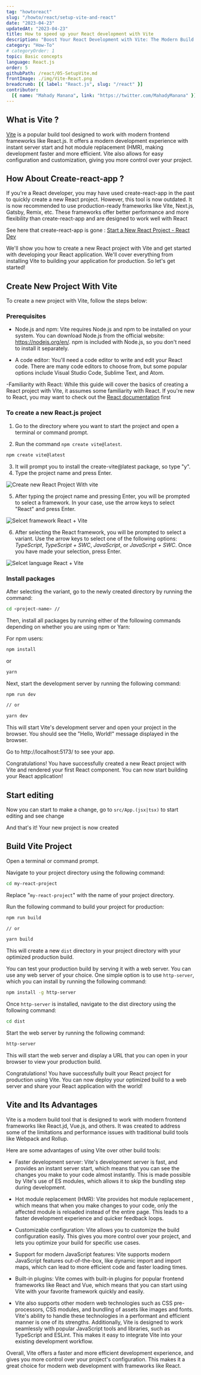 ```yaml
---
tag: "howtoreact"
slug: "/howto/react/setup-vite-and-react"
date: "2023-04-23"
updatedAt: "2023-04-23"
title: How to speed up your React development with Vite
description: "Boost Your React Development with Vite: The Modern Build Tool You Need. Learn how to use Vite, the fast and customizable build tool for React, to create a new project in just minutes."
category: "How-To"
# categoryOrder: 1
topic: Basic concepts
language: React.js
order: 5
githubPath: /react/05-SetupVite.md
frontImage: ./img/Vite-React.png
breadcrumb: [{ label: "React.js", slug: "/react" }]
contributor:
  [{ name: "Mahady Manana", link: "https://twitter.com/MahadyManana" }]
---
```


## What is Vite ?

<a href="https://vitejs.dev/" target="_blank">Vite</a> is a popular build tool designed to work with modern frontend frameworks like React.js. It offers a modern development experience with instant server start and hot module replacement (HMR), making development faster and more efficient. Vite also allows for easy configuration and customization, giving you more control over your project.

## How About Create-react-app ?

If you're a React developer, you may have used create-react-app in the past to quickly create a new React project. However, this tool is now outdated. It is now recommended to use production-ready frameworks like Vite, Next.js, Gatsby, Remix, etc. These frameworks offer better performance and more flexibility than create-react-app and are designed to work well with React

See here that create-react-app is gone : <a href="https://react.dev/learn/start-a-new-react-project" target="_blank">Start a New React Project - React Dev</a>

We'll show you how to create a new React project with Vite and get started with developing your React application. We'll cover everything from installing Vite to building your application for production. So let's get started!

## Create New Project With Vite

To create a new project with Vite, follow the steps below:

### Prerequisites

- Node.js and npm: Vite requires Node.js and npm to be installed on your system. You can download Node.js from the official website: https://nodejs.org/en/. npm is included with Node.js, so you don't need to install it separately.

- A code editor: You'll need a code editor to write and edit your React code. There are many code editors to choose from, but some popular options include Visual Studio Code, Sublime Text, and Atom.

-Familiarity with React: While this guide will cover the basics of creating a React project with Vite, it assumes some familiarity with React. If you're new to React, you may want to check out the [React documentation](/react/) first

### To create a new React.js project

1. Go to the directory where you want to start the project and open a terminal or command prompt.

2. Run the command `npm create vite@latest`.

```bash
npm create vite@latest
```

3. It will prompt you to install the create-vite@latest package, so type "y".
4. Type the project name and press Enter.

![Create new React Project With vite](img/name-project.png)

5. After typing the project name and pressing Enter, you will be prompted to select a framework. In your case, use the arrow keys to select "React" and press Enter.

![Selcet framework React + Vite](img/Select-react.png)

6. After selecting the React framework, you will be prompted to select a variant. Use the arrow keys to select one of the following options: _TypeScript_, _TypeScript + SWC_, _JavaScript_, or _JavaScript + SWC_. Once you have made your selection, press Enter.

![Selcet language React + Vite](img/select-language.png)

### Install packages

After selecting the variant, go to the newly created directory by running the command:

```bash
cd <project-name> //
```

Then, install all packages by running either of the following commands depending on whether you are using npm or Yarn:

For npm users:

```bash
npm install
```

or

```bash
yarn
```

Next, start the development server by running the following command:

```bash
npm run dev

// or

yarn dev
```

This will start Vite's development server and open your project in the browser. You should see the "Hello, World!" message displayed in the browser.

Go to http://localhost:5173/ to see your app.

Congratulations! You have successfully created a new React project with Vite and rendered your first React component. You can now start building your React application!

## Start editing

Now you can start to make a change, go to `src/App.(jsx|tsx)` to start editing and see change

And that's it! Your new project is now created

## Build Vite Project

Open a terminal or command prompt.

Navigate to your project directory using the following command:

```bash
cd my-react-project
```

Replace "`my-react-project`" with the name of your project directory.

Run the following command to build your project for production:

```bash
npm run build

// or

yarn build
```

This will create a new `dist` directory in your project directory with your optimized production build.

You can test your production build by serving it with a web server. You can use any web server of your choice. One simple option is to use `http-server`, which you can install by running the following command:

```bash
npm install -g http-server
```

Once `http-server` is installed, navigate to the dist directory using the following command:

```bash
cd dist
```

Start the web server by running the following command:

```bash
http-server
```

This will start the web server and display a URL that you can open in your browser to view your production build.

Congratulations! You have successfully built your React project for production using Vite. You can now deploy your optimized build to a web server and share your React application with the world!

## Vite and Its Advantages

Vite is a modern build tool that is designed to work with modern frontend frameworks like React.jd, Vue.js, and others. It was created to address some of the limitations and performance issues with traditional build tools like Webpack and Rollup.

Here are some advantages of using Vite over other build tools:

- Faster development server: Vite's development server is fast, and provides an instant server start, which means that you can see the changes you make to your code almost instantly. This is made possible by Vite's use of ES modules, which allows it to skip the bundling step during development.

- Hot module replacement (HMR): Vite provides hot module replacement , which means that when you make changes to your code, only the affected module is reloaded instead of the entire page. This leads to a faster development experience and quicker feedback loops.

- Customizable configuration: Vite allows you to customize the build configuration easily. This gives you more control over your project, and lets you optimize your build for specific use cases.

- Support for modern JavaScript features: Vite supports modern JavaScript features out-of-the-box, like dynamic import and import maps, which can lead to more efficient code and faster loading times.

- Built-in plugins: Vite comes with built-in plugins for popular frontend frameworks like React and Vue, which means that you can start using Vite with your favorite framework quickly and easily.

- Vite also supports other modern web technologies such as CSS pre-processors, CSS modules, and bundling of assets like images and fonts. Vite's ability to handle these technologies in a performant and efficient manner is one of its strengths. Additionally, Vite is designed to work seamlessly with popular JavaScript tools and libraries, such as TypeScript and ESLint. This makes it easy to integrate Vite into your existing development workflow.

Overall, Vite offers a faster and more efficient development experience, and gives you more control over your project's configuration. This makes it a great choice for modern web development with frameworks like React.

